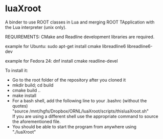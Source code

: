 # luaXroot
A binder to use ROOT classes in Lua and merging ROOT TApplication with the Lua interpreter (unix only).

REQUIREMENTS:
CMake and Readline development libraries are required.

example for Ubuntu:
sudo apt-get install cmake libreadline6 libreadline6-dev

example for Fedora 24:
dnf install cmake readline-devel

To install it:

- Go to the root folder of the repository after you cloned it
- mkdir build; cd build
- cmake build ..
- make install
- For a bash shell, add the following line to your .bashrc (without the quotes)  
"source /mnt/hgfs/Dropbox/ORNL/luaXroot/scripts/thisluaXroot.sh"  
If you are using a different shell use the appropriate command to source the aforementioned file.
- You should be able to start the program from anywhere using "./luaXroot"
